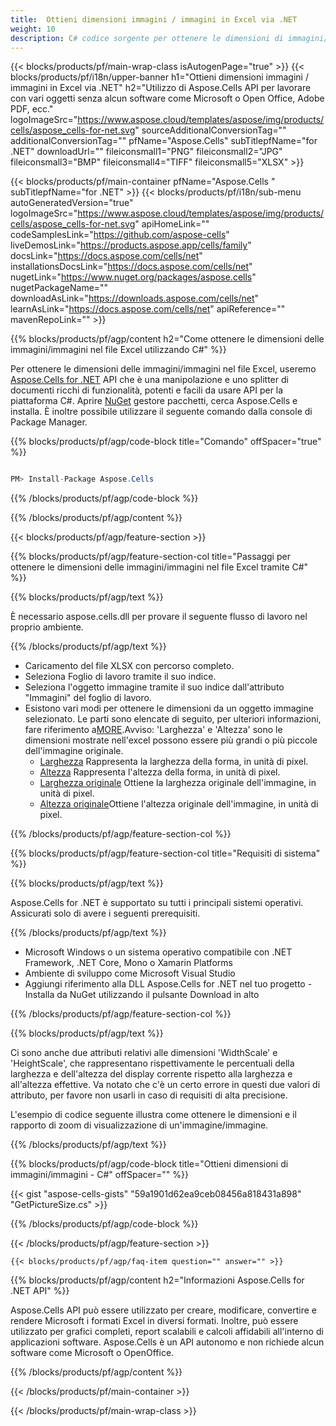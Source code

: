 ```yaml
---
title:  Ottieni dimensioni immagini / immagini in Excel via .NET
weight: 10
description: C# codice sorgente per ottenere le dimensioni di immagini/immagini in Excel su .NET Framework, .NET Core, Mono o Xamarin Platforms.
---
```

{{< blocks/products/pf/main-wrap-class isAutogenPage="true" >}}
{{< blocks/products/pf/i18n/upper-banner h1="Ottieni dimensioni immagini / immagini in Excel via .NET" h2="Utilizzo di Aspose.Cells API per lavorare con vari oggetti senza alcun software come Microsoft o Open Office, Adobe PDF, ecc." logoImageSrc="https://www.aspose.cloud/templates/aspose/img/products/cells/aspose_cells-for-net.svg" sourceAdditionalConversionTag="" additionalConversionTag="" pfName="Aspose.Cells" subTitlepfName="for .NET" downloadUrl="" fileiconsmall1="PNG" fileiconsmall2="JPG" fileiconsmall3="BMP" fileiconsmall4="TIFF" fileiconsmall5="XLSX" >}}

{{< blocks/products/pf/main-container pfName="Aspose.Cells " subTitlepfName="for .NET" >}}
{{< blocks/products/pf/i18n/sub-menu autoGeneratedVersion="true" logoImageSrc="https://www.aspose.cloud/templates/aspose/img/products/cells/aspose_cells-for-net.svg" apiHomeLink="" codeSamplesLink="https://github.com/aspose-cells" liveDemosLink="https://products.aspose.app/cells/family" docsLink="https://docs.aspose.com/cells/net" installationsDocsLink="https://docs.aspose.com/cells/net" nugetLink="https://www.nuget.org/packages/aspose.cells" nugetPackageName="" downloadAsLink="https://downloads.aspose.com/cells/net" learnAsLink="https://docs.aspose.com/cells/net" apiReference="" mavenRepoLink="" >}}

{{% blocks/products/pf/agp/content h2="Come ottenere le dimensioni delle immagini/immagini nel file Excel utilizzando C#" %}}

 Per ottenere le dimensioni delle immagini/immagini nel file Excel, useremo
 [Aspose.Cells for .NET](https://products.aspose.com/cells/net) 
API che è una manipolazione e uno splitter di documenti ricchi di funzionalità, potenti e facili da usare API per la piattaforma C#. Aprire
 [NuGet](https://www.nuget.org/packages/aspose.cells) 
 gestore pacchetti, cerca
 Aspose.Cells 
 e installa. È inoltre possibile utilizzare il seguente comando dalla console di Package Manager.

{{% blocks/products/pf/agp/code-block title="Comando" offSpacer="true" %}}

```cs

PM> Install-Package Aspose.Cells

```

{{% /blocks/products/pf/agp/code-block %}}

{{% /blocks/products/pf/agp/content %}}

{{< blocks/products/pf/agp/feature-section >}}

{{% blocks/products/pf/agp/feature-section-col title="Passaggi per ottenere le dimensioni delle immagini/immagini nel file Excel tramite C#" %}}

{{% blocks/products/pf/agp/text %}}

È necessario aspose.cells.dll per provare il seguente flusso di lavoro nel proprio ambiente.

{{% /blocks/products/pf/agp/text %}}

+ Caricamento del file XLSX con percorso completo.
+ Seleziona Foglio di lavoro tramite il suo indice.
+ Seleziona l'oggetto immagine tramite il suo indice dall'attributo "Immagini" del foglio di lavoro.
 + Esistono vari modi per ottenere le dimensioni da un oggetto immagine selezionato. Le parti sono elencate di seguito, per ulteriori informazioni, fare riferimento a[MORE](https://reference.aspose.com/cells/net/aspose.cells.drawing/picture/).Avviso: 'Larghezza' e 'Altezza' sono le dimensioni mostrate nell'excel possono essere più grandi o più piccole dell'immagine originale.
    + [Larghezza](https://reference.aspose.com/cells/net/aspose.cells.drawing/shape/width/) Rappresenta la larghezza della forma, in unità di pixel.
    + [Altezza](https://reference.aspose.com/cells/net/aspose.cells.drawing/shape/height/) Rappresenta l'altezza della forma, in unità di pixel.
    + [Larghezza originale](https://reference.aspose.com/cells/net/aspose.cells.drawing/picture/originalwidth/) Ottiene la larghezza originale dell'immagine, in unità di pixel.
    + [Altezza originale](https://reference.aspose.com/cells/net/aspose.cells.drawing/picture/originalheight/)Ottiene l'altezza originale dell'immagine, in unità di pixel.


{{% /blocks/products/pf/agp/feature-section-col %}}

{{% blocks/products/pf/agp/feature-section-col title="Requisiti di sistema" %}}

{{% blocks/products/pf/agp/text %}}

 Aspose.Cells for .NET è supportato su tutti i principali sistemi operativi. Assicurati solo di avere i seguenti prerequisiti.

{{% /blocks/products/pf/agp/text %}}

-  Microsoft Windows o un sistema operativo compatibile con .NET Framework, .NET Core, Mono o Xamarin Platforms
-  Ambiente di sviluppo come Microsoft Visual Studio
-  Aggiungi riferimento alla DLL Aspose.Cells for .NET nel tuo progetto - Installa da NuGet utilizzando il pulsante Download in alto

{{% /blocks/products/pf/agp/feature-section-col %}}


{{% blocks/products/pf/agp/text %}}
 
Ci sono anche due attributi relativi alle dimensioni 'WidthScale' e 'HeightScale', che rappresentano rispettivamente le percentuali della larghezza e dell'altezza del display corrente rispetto alla larghezza e all'altezza effettive.
 Va notato che c'è un certo errore in questi due valori di attributo, per favore non usarli in caso di requisiti di alta precisione.
 
 L'esempio di codice seguente illustra come ottenere le dimensioni e il rapporto di zoom di visualizzazione di un'immagine/immagine.

{{% /blocks/products/pf/agp/text %}}

{{% blocks/products/pf/agp/code-block title="Ottieni dimensioni di immagini/immagini - C#" offSpacer="" %}}

{{< gist "aspose-cells-gists" "59a1901d62ea9ceb08456a818431a898" "GetPictureSize.cs" >}}

{{% /blocks/products/pf/agp/code-block %}}

{{< /blocks/products/pf/agp/feature-section >}}

    {{< blocks/products/pf/agp/faq-item question="" answer="" >}}
 

<!-- aboutfile Starts -->

{{% blocks/products/pf/agp/content h2="Informazioni Aspose.Cells for .NET API" %}}

 Aspose.Cells API può essere utilizzato per creare, modificare, convertire e rendere Microsoft i formati Excel in diversi formati. Inoltre, può essere utilizzato per grafici completi, report scalabili e calcoli affidabili all'interno di applicazioni software. Aspose.Cells è un API autonomo e non richiede alcun software come Microsoft o OpenOffice.

{{% /blocks/products/pf/agp/content %}}



<!-- aboutfile Ends -->
<!--
{{< blocks/products/pf/agp/other-supported-section title="Other Supported Splitting Formats" subTitle="Using C#, One can also split large file into chunks of many other file formats including." >}}

{{< blocks/products/pf/agp/other-supported-section-item href="https://products.aspose.com/cells/net/splitter/ods/" name="ODS" description="OpenDocument Spreadsheet File" >}}
{{< blocks/products/pf/agp/other-supported-section-item href="https://products.aspose.com/cells/net/splitter/xls/" name="XLS" description="Excel Binary Format" >}}
{{< blocks/products/pf/agp/other-supported-section-item href="https://products.aspose.com/cells/net/splitter/xlsb/" name="XLSB" description="Binary Excel Workbook File" >}}
{{< blocks/products/pf/agp/other-supported-section-item href="https://products.aspose.com/cells/net/splitter/xlsm/" name="XLSM" description="Spreadsheet File" >}}

{{< /blocks/products/pf/agp/other-supported-section >}}

-->

{{< /blocks/products/pf/main-container >}}
    
{{< /blocks/products/pf/main-wrap-class >}}
